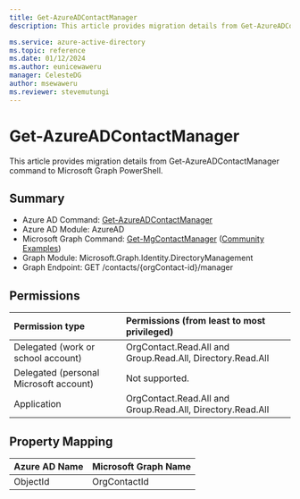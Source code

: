 ```yaml
---
title: Get-AzureADContactManager
description: This article provides migration details from Get-AzureADContactManager command to Microsoft Graph PowerShell.

ms.service: azure-active-directory
ms.topic: reference
ms.date: 01/12/2024
ms.author: eunicewaweru
manager: CelesteDG
author: msewaweru
ms.reviewer: stevemutungi
---
```


# Get-AzureADContactManager

This article provides migration details from Get-AzureADContactManager command to Microsoft Graph PowerShell.

## Summary

+ Azure AD Command: [Get-AzureADContactManager](/powershell/module/azuread/get-azureadcontactmanager)
+ Azure AD Module: AzureAD
+ Microsoft Graph Command: [Get-MgContactManager](/powershell/module/microsoft.graph.identity.directorymanagement/get-mgcontactmanager) ([Community Examples](https://github.com/orgs/msgraph/discussions?discussions_q=Get-MgContactManager))
+ Graph Module: Microsoft.Graph.Identity.DirectoryManagement
+ Graph Endpoint: GET /contacts/{orgContact-id}/manager

## Permissions

|Permission type      | Permissions (from least to most privileged)              |
|:--------------------|:---------------------------------------------------------|
|Delegated (work or school account) | OrgContact.Read.All and Group.Read.All, Directory.Read.All   |
|Delegated (personal Microsoft account) | Not supported.    |
|Application | OrgContact.Read.All and Group.Read.All, Directory.Read.All |

## Property Mapping

|Azure AD Name|Microsoft Graph Name|
|---|---|
|ObjectId|OrgContactId|
